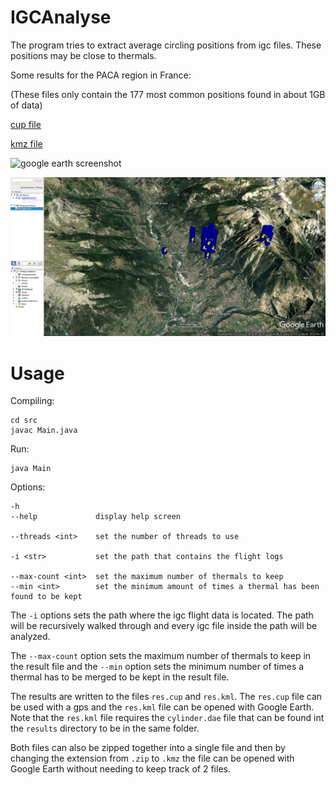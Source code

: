 # IGCAnalyse

The program tries to extract average circling positions
from igc files. These positions may be close to thermals.

Some results for the PACA region in France:

(These files only contain the 177 most common positions found in about 1GB of data)

[cup file](results/res.cup)

[kmz file](results/res.kmz)

![google earth screenshot](results/google_earth_screenshot_1.png)

![google earth screenshot](results/google_earth_screenshot_2.png)

# Usage

Compiling:
```
cd src
javac Main.java
```

Run:
```
java Main
```

Options:
```
-h
--help             display help screen

--threads <int>    set the number of threads to use

-i <str>           set the path that contains the flight logs

--max-count <int>  set the maximum number of thermals to keep
--min <int>        set the minimum amount of times a thermal has been found to be kept
```

The `-i` options sets the path where the igc flight data is located. The path
will be recursively walked through and every igc file inside the path will
be analyzed.

The `--max-count` option sets the maximum number of thermals to keep in the result
file and the `--min` option sets the minimum number of times a thermal has to be merged
to be kept in the result file.

The results are written to the files `res.cup` and `res.kml`. The `res.cup` file
can be used with a gps and the `res.kml` file can be opened with Google Earth.
Note that the `res.kml` file requires the `cylinder.dae` file that can be found
int the `results` directory to be in the same folder.

Both files can also be zipped together into a single file and then by changing
the extension from `.zip` to `.kmz` the file can be opened with Google Earth
without needing to keep track of 2 files.
